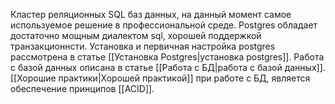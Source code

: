 Кластер реляционных SQL баз данных, на данный момент самое используемое решение в профессиональной среде. Postgres обладает достаточно мощным диалектом sql, хорошей поддержкой транзакционнсти.
Установка и первичная настройка postgres рассмотрена в статье [[Установка Postgres|установка postgres]].
Работа с базой данных описана в статье [[Работа с БД|работа с базой данных]].
[[Хорошие практики|Хорошей практикой]] при работе с БД, является обеспечение принципов [[ACID]].